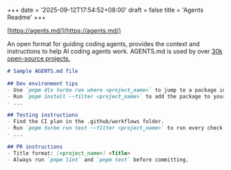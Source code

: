 +++
date = '2025-09-12T17:54:52+08:00'
draft = false
title = 'Agents Readme'
+++

[https://agents.md/](https://agents.md/)

An open format for guiding coding agents, provides the context and instructions to help AI coding agents work. 
AGENTS.md is used by over [30k open-source projects.](https://github.com/search?q=path%3AAGENTS.md&type=code)

```markdown
# Sample AGENTS.md file

## Dev environment tips
- Use `pnpm dlx turbo run where <project_name>` to jump to a package instead of scanning with `ls`.
- Run `pnpm install --filter <project_name>` to add the package to your workspace so Vite, ESLint, and TypeScript can see it.
- ...

## Testing instructions
- Find the CI plan in the .github/workflows folder.
- Run `pnpm turbo run test --filter <project_name>` to run every check defined for that package.
- ...

## PR instructions
- Title format: [<project_name>] <Title>
- Always run `pnpm lint` and `pnpm test` before committing.
```
